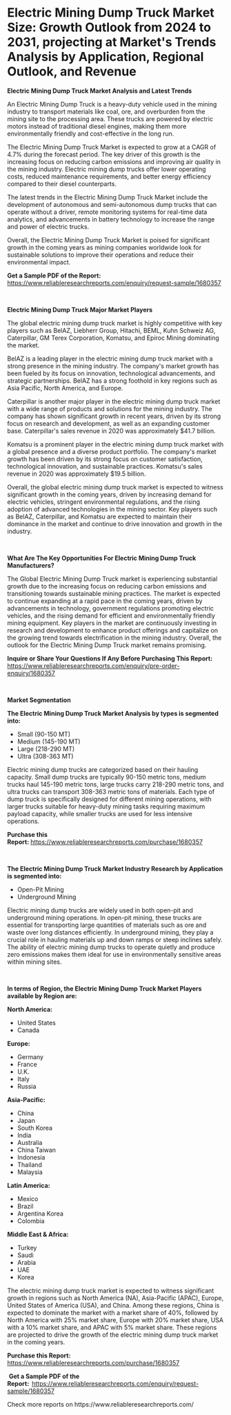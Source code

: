 <p><h1>Electric Mining Dump Truck Market Size: Growth Outlook from 2024 to 2031, projecting at Market's Trends Analysis by Application, Regional Outlook, and Revenue</h1></p><p><strong>Electric Mining Dump Truck Market Analysis and Latest Trends</strong></p>
<p><p>An Electric Mining Dump Truck is a heavy-duty vehicle used in the mining industry to transport materials like coal, ore, and overburden from the mining site to the processing area. These trucks are powered by electric motors instead of traditional diesel engines, making them more environmentally friendly and cost-effective in the long run.</p><p>The Electric Mining Dump Truck Market is expected to grow at a CAGR of 4.7% during the forecast period. The key driver of this growth is the increasing focus on reducing carbon emissions and improving air quality in the mining industry. Electric mining dump trucks offer lower operating costs, reduced maintenance requirements, and better energy efficiency compared to their diesel counterparts.</p><p>The latest trends in the Electric Mining Dump Truck Market include the development of autonomous and semi-autonomous dump trucks that can operate without a driver, remote monitoring systems for real-time data analytics, and advancements in battery technology to increase the range and power of electric trucks.</p><p>Overall, the Electric Mining Dump Truck Market is poised for significant growth in the coming years as mining companies worldwide look for sustainable solutions to improve their operations and reduce their environmental impact.</p></p>
<p><strong>Get a Sample PDF of the Report:&nbsp;</strong> <a href="https://www.reliableresearchreports.com/enquiry/request-sample/1680357">https://www.reliableresearchreports.com/enquiry/request-sample/1680357</a></p>
<p>&nbsp;</p>
<p><strong>Electric Mining Dump Truck Major Market Players</strong></p>
<p><p>The global electric mining dump truck market is highly competitive with key players such as BelAZ, Liebherr Group, Hitachi, BEML, Kuhn Schweiz AG, Caterpillar, GM Terex Corporation, Komatsu, and Epiroc Mining dominating the market.</p><p>BelAZ is a leading player in the electric mining dump truck market with a strong presence in the mining industry. The company's market growth has been fueled by its focus on innovation, technological advancements, and strategic partnerships. BelAZ has a strong foothold in key regions such as Asia Pacific, North America, and Europe.</p><p>Caterpillar is another major player in the electric mining dump truck market with a wide range of products and solutions for the mining industry. The company has shown significant growth in recent years, driven by its strong focus on research and development, as well as an expanding customer base. Caterpillar's sales revenue in 2020 was approximately $41.7 billion.</p><p>Komatsu is a prominent player in the electric mining dump truck market with a global presence and a diverse product portfolio. The company's market growth has been driven by its strong focus on customer satisfaction, technological innovation, and sustainable practices. Komatsu's sales revenue in 2020 was approximately $19.5 billion.</p><p>Overall, the global electric mining dump truck market is expected to witness significant growth in the coming years, driven by increasing demand for electric vehicles, stringent environmental regulations, and the rising adoption of advanced technologies in the mining sector. Key players such as BelAZ, Caterpillar, and Komatsu are expected to maintain their dominance in the market and continue to drive innovation and growth in the industry.</p></p>
<p>&nbsp;</p>
<p><strong>What Are The Key Opportunities For Electric Mining Dump Truck Manufacturers?</strong></p>
<p><p>The Global Electric Mining Dump Truck market is experiencing substantial growth due to the increasing focus on reducing carbon emissions and transitioning towards sustainable mining practices. The market is expected to continue expanding at a rapid pace in the coming years, driven by advancements in technology, government regulations promoting electric vehicles, and the rising demand for efficient and environmentally friendly mining equipment. Key players in the market are continuously investing in research and development to enhance product offerings and capitalize on the growing trend towards electrification in the mining industry. Overall, the outlook for the Electric Mining Dump Truck market remains promising.</p></p>
<p><strong>Inquire or Share Your Questions If Any Before Purchasing This Report:</strong> <a href="https://www.reliableresearchreports.com/enquiry/pre-order-enquiry/1680357">https://www.reliableresearchreports.com/enquiry/pre-order-enquiry/1680357</a></p>
<p>&nbsp;</p>
<p><strong>Market Segmentation</strong></p>
<p><strong>The Electric Mining Dump Truck Market Analysis by types is segmented into:</strong></p>
<p><ul><li>Small (90-150 MT)</li><li>Medium (145-190 MT)</li><li>Large (218-290 MT)</li><li>Ultra (308-363 MT)</li></ul></p>
<p><p>Electric mining dump trucks are categorized based on their hauling capacity. Small dump trucks are typically 90-150 metric tons, medium trucks haul 145-190 metric tons, large trucks carry 218-290 metric tons, and ultra trucks can transport 308-363 metric tons of materials. Each type of dump truck is specifically designed for different mining operations, with larger trucks suitable for heavy-duty mining tasks requiring maximum payload capacity, while smaller trucks are used for less intensive operations.</p></p>
<p><strong>Purchase this Report:&nbsp;</strong><a href="https://www.reliableresearchreports.com/purchase/1680357">https://www.reliableresearchreports.com/purchase/1680357</a></p>
<p>&nbsp;</p>
<p><strong>The Electric Mining Dump Truck Market Industry Research by Application is segmented into:</strong></p>
<p><ul><li>Open-Pit Mining</li><li>Underground Mining</li></ul></p>
<p><p>Electric mining dump trucks are widely used in both open-pit and underground mining operations. In open-pit mining, these trucks are essential for transporting large quantities of materials such as ore and waste over long distances efficiently. In underground mining, they play a crucial role in hauling materials up and down ramps or steep inclines safely. The ability of electric mining dump trucks to operate quietly and produce zero emissions makes them ideal for use in environmentally sensitive areas within mining sites.</p></p>
<p>&nbsp;</p>
<p><strong>In terms of Region, the Electric Mining Dump Truck Market Players available by Region are:</strong></p>
<p>
    <p> <strong> North America: </strong>
        <ul>
            <li>United States</li>
            <li>Canada</li>
        </ul>
        </p> 
    <p> <strong> Europe: </strong>
        <ul>
            <li>Germany</li>
            <li>France</li>
            <li>U.K.</li>
            <li>Italy</li>
            <li>Russia</li>
        </ul>
        </p> 
    <p> <strong> Asia-Pacific: </strong>
        <ul>
            <li>China</li>
            <li>Japan</li>
            <li>South Korea</li>
            <li>India</li>
            <li>Australia</li>
            <li>China Taiwan</li>
            <li>Indonesia</li>
            <li>Thailand</li>
            <li>Malaysia</li>
        </ul>
        </p> 
    <p> <strong> Latin America: </strong>
        <ul>
            <li>Mexico</li>
            <li>Brazil</li>
            <li>Argentina Korea</li>
            <li>Colombia</li>
        </ul>
        </p> 
    <p> <strong> Middle East & Africa: </strong>
        <ul>
            <li>Turkey</li>
            <li>Saudi</li>
            <li>Arabia</li>
            <li>UAE</li>
            <li>Korea</li>
        </ul>
    </p>
    </p>
<p><p>The electric mining dump truck market is expected to witness significant growth in regions such as North America (NA), Asia-Pacific (APAC), Europe, United States of America (USA), and China. Among these regions, China is expected to dominate the market with a market share of 40%, followed by North America with 25% market share, Europe with 20% market share, USA with a 10% market share, and APAC with 5% market share. These regions are projected to drive the growth of the electric mining dump truck market in the coming years.</p></p>
<p><strong>Purchase this Report: </strong><a href="https://www.reliableresearchreports.com/purchase/1680357">https://www.reliableresearchreports.com/purchase/1680357</a></p>
<p>&nbsp;<strong>Get a Sample PDF of the Report:&nbsp;&nbsp;</strong><a href="https://www.reliableresearchreports.com/enquiry/request-sample/1680357">https://www.reliableresearchreports.com/enquiry/request-sample/1680357</a></p>
<p><strong></strong></p>
<p>Check more reports on https://www.reliableresearchreports.com/</p>